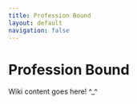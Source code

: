 ```yaml
---
title: Profession Bound
layout: default
navigation: false
---
```


# Profession Bound

Wiki content goes here!  ^_^
